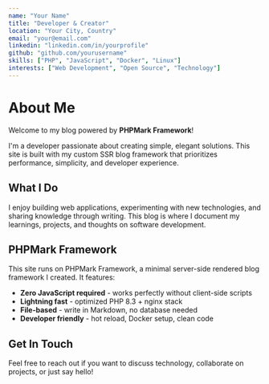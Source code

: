 ```yaml
---
name: "Your Name"
title: "Developer & Creator"
location: "Your City, Country"
email: "your@email.com"
linkedin: "linkedin.com/in/yourprofile"
github: "github.com/yourusername"
skills: ["PHP", "JavaScript", "Docker", "Linux"]
interests: ["Web Development", "Open Source", "Technology"]
---
```


# About Me

Welcome to my blog powered by **PHPMark Framework**!

I'm a developer passionate about creating simple, elegant solutions. This site is built with my custom SSR blog framework that prioritizes performance, simplicity, and developer experience.

## What I Do

I enjoy building web applications, experimenting with new technologies, and sharing knowledge through writing. This blog is where I document my learnings, projects, and thoughts on software development.

## PHPMark Framework

This site runs on PHPMark Framework, a minimal server-side rendered blog framework I created. It features:

- **Zero JavaScript required** - works perfectly without client-side scripts
- **Lightning fast** - optimized PHP 8.3 + nginx stack  
- **File-based** - write in Markdown, no database needed
- **Developer friendly** - hot reload, Docker setup, clean code

## Get In Touch

Feel free to reach out if you want to discuss technology, collaborate on projects, or just say hello!